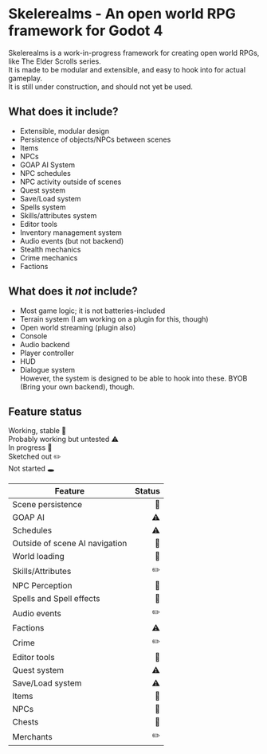 # Skelerealms - An open world RPG framework for Godot 4

Skelerealms is a work-in-progress framework for creating open world RPGs, like The Elder Scrolls series.  
It is made to be modular and extensible, and easy to hook into for actual gameplay.  
It is still under construction, and should not yet be used.  

## What does it include?

- Extensible, modular design
- Persistence of objects/NPCs between scenes
- Items
- NPCs
- GOAP AI System
- NPC schedules
- NPC activity outside of scenes
- Quest system
- Save/Load system
- Spells system
- Skills/attributes system
- Editor tools
- Inventory management system
- Audio events (but not backend)
- Stealth mechanics
- Crime mechanics
- Factions

## What does it *not* include?

- Most game logic; it is not batteries-included
- Terrain system (I am working on a plugin for this, though)
- Open world streaming (plugin also)
- Console
- Audio backend
- Player controller
- HUD
- Dialogue system  
However, the system is designed to be able to hook into these. BYOB (Bring your own backend), though.

## Feature status

Working, stable :evergreen_tree:  
Probably working but untested :warning:  
In progress :construction:  
Sketched out :pencil2:  
Not started :hole:  

| Feature | Status |
|---------|--------:|
| Scene persistence | :evergreen_tree:
| GOAP AI | :warning: |
| Schedules | :warning: |
| Outside of scene AI navigation | :construction: |
| World loading | :evergreen_tree: |
| Skills/Attributes | :pencil2: |
| NPC Perception | :construction: |
| Spells and Spell effects | :construction: |
| Audio events | :pencil2: |
| Factions | :warning: |
| Crime | :pencil2: |
| Editor tools | :construction: |
| Quest system | :warning: |
| Save/Load system | :warning: |
| Items | :construction: |
| NPCs | :construction: |
| Chests | :construction: |
| Merchants | :pencil2: |
